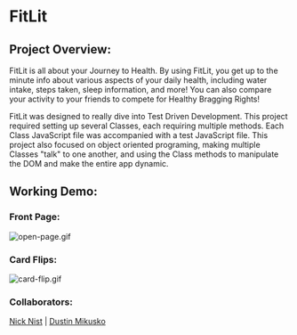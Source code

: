 # FitLit

## Project Overview:

FitLit is all about your Journey to Health. By using FitLit, you get up to the minute info about various aspects of your daily health, including water intake, steps taken, sleep information, and more! You can also compare your activity to your friends to compete for Healthy Bragging Rights!

FitLit was designed to really dive into Test Driven Development. This project required setting up several Classes, each requiring multiple methods. Each Class JavaScript file was accompanied with a test JavaScript file. This project also focused on object oriented programing, making multiple Classes "talk" to one another, and using the Class methods to manipulate the DOM and make the entire app dynamic. 

## Working Demo:
### Front Page:
![open-page.gif](https://github.com/Dustin-Mikusko/FitLit/blob/master/images/open-page.gif)

### Card Flips:
![card-flip.gif](https://github.com/Dustin-Mikusko/FitLit/blob/master/images/card-flip.gif)

### Collaborators:

[Nick Nist](https://github.com/nicknist) | [Dustin Mikusko]()
